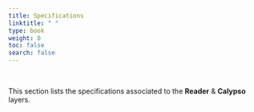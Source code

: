 ```yaml
---
title: Specifications
linktitle: " "
type: book
weight: 0
toc: false
search: false
---
```


<br>

This section lists the specifications associated to the **Reader** & **Calypso** layers.